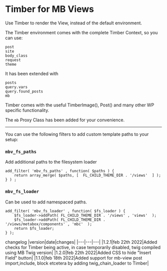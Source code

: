 # Timber for MB Views
Use Timber to render the View, instead of the default environment. 

The Timber environment comes with the complete Timber Context, so you can use:

    post
    site
    body_class
    request
    theme

It has been extended with

    posts
    query.vars
    query.found_posts
    mb

Timber comes with the useful TimberImage(), Post() and many other WP specific functionality.

The `mb` Proxy Class has been added for your convenience.

---
You can use the following filters to add custom template paths to your setup:

### `mbv_fs_paths`

Add additional paths to the filesystem loader

    add_filter( 'mbv_fs_paths' , function( $paths ) { 
        return array_merge( $paths, [  FL_CHILD_THEME_DIR . '/views'  ] ); 
    } ) ;

### `mbv_fs_loader`

Can be used to add namespaced paths.

    add_filter( 'mbv_fs_loader' , function( $fs_loader ) { 
        $fs_loader->addPath( FL_CHILD_THEME_DIR . '/views' , 'views'  );
        $fs_loader->addPath( FL_CHILD_THEME_DIR . '/views/metabox/components' , 'mbc'  );
        return $fs_loader; 
    } );

changelog
|version|date|changes|
|---|---|---|
|1.2.1|feb 22th 2022|Added checks for Timber being active, in case temporarily disabled, twig compiled using MB Twig version|
|1.2.0|feb 22th 2022|Added CSS to hide "Insert Field" button|
|1.1.0|feb 18th 2022|Added support for mb-view post import,include, block etcetera by adding twig_chain_loader to Timber|